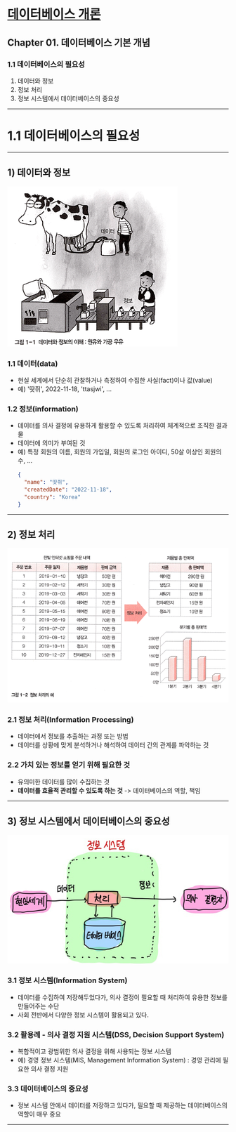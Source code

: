 
# <a href = "../README.md" target="_blank">데이터베이스 개론</a>

## Chapter 01. 데이터베이스 기본 개념
### 1.1 데이터베이스의 필요성
1) 데이터와 정보
2) 정보 처리
3) 정보 시스템에서 데이터베이스의 중요성

---

# 1.1 데이터베이스의 필요성

---

## 1) 데이터와 정보
![data-and-information](img/data-and-information.png)

### 1.1 데이터(data)
- 현실 세계에서 단순히 관찰하거나 측정하여 수집한 사실(fact)이나 값(value)
- 예) '땃쥐', 2022-11-18, 'ttasjwi', ...

### 1.2 정보(information)
- 데이터를 의사 결정에 유용하게 활용할 수 있도록 처리하여 체계적으로 조직한 결과물
- 데이터에 의미가 부여된 것
- 예) 특정 회원의 이름, 회원의 가입일, 회원의 로그인 아이디, 50살 이상인 회원의 수, ...
  ```json
  {
    "name": "땃쥐",
    "createdDate": "2022-11-18",
    "country": "Korea"
  }
  ```

---

## 2) 정보 처리
![information-processing](img/information-processing.png)

### 2.1 정보 처리(Information Processing)
- 데이터에서 정보를 추출하는 과정 또는 방법
- 데이터를 상황에 맞게 분석하거나 해석하여 데이터 간의 관계를 파악하는 것

### 2.2 가치 있는 정보를 얻기 위해 필요한 것
- 유의미한 데이터를 많이 수집하는 것
- **데이터를 효율적 관리할 수 있도록 하는 것** -> 데이터베이스의 역할, 책임

---

## 3) 정보 시스템에서 데이터베이스의 중요성

![InformationSystem.jpg](img/InformationSystem.jpg)

### 3.1 정보 시스템(Information System)
- 데이터를 수집하여 저장해두었다가, 의사 결정이 필요할 때 처리하여 유용한 정보를 만들어주는 수단
- 사회 전반에서 다양한 정보 시스템이 활용되고 있다.

### 3.2 활용례 - 의사 결정 지원 시스템(DSS, Decision Support System)
- 복합적이고 광범위한 의사 결정을 위해 사용되는 정보 시스템
- 예) 경영 정보 시스템(MIS, Management Information System) : 경영 관리에 필요한 의사 결정 지원

### 3.3 데이터베이스의 중요성
- 정보 시스템 안에서 데이터를 저장하고 있다가, 필요할 때 제공하는 데이터베이스의 역할이 매우 중요
   
---
